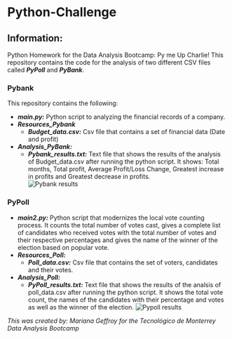# Python-Challenge
## Information: 
Python Homework for the Data Analysis Bootcamp: Py me Up Charlie!
This repository contains the code for the analysis of two different CSV files called ***PyPoll*** and ***PyBank***. 
### Pybank 
This repository contains the following: 
- ***main.py:*** Python script to analyzing the financial records of a company. 
- ***Resources_Pybank***
  - ***Budget_data.csv:*** Csv file that contains a set of financial data (Date and profit)
- ***Analysis_PyBank:*** 
  - ***Pybank_results.txt:*** Text file that shows the results of the analysis of Budget_data.csv after running the python script. It shows: Total months, Total profit, Average   Profit/Loss Change, Greatest increase in profits and Greatest decrease in profits.   
 ![Pybank results](https://user-images.githubusercontent.com/79372976/114107719-2600c380-9897-11eb-87c2-fe383a2a2d56.png)

### PyPoll
- ***main2.py:*** Python script that modernizes the local vote counting process. It counts the total number of votes cast, gives a complete list of candidates who received votes with the total number of votes and their respective percentages and gives the name of the winner of the election based on popular vote.
- ***Resources_Poll:*** 
  - ***Poll_data.csv:*** Csv file that contains the set of voters, candidates and their votes. 
- ***Analysis_Poll:***
  - ***PyPoll_results.txt:*** Text file that shows the results of the analsis of poll_data.csv after running the python script. It shows the total vote count, the names of the candidates with their percentage and votes as well as the winner of the election. 
![Pypoll results](https://user-images.githubusercontent.com/79372976/114107730-2bf6a480-9897-11eb-811e-2216e847163a.png)


*This was created by: Mariana Geffroy*
*for the Tecnológico de Monterrey Data Analysis Bootcamp*
